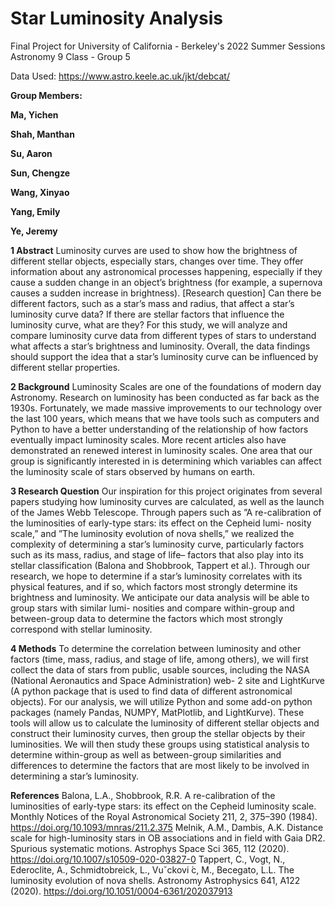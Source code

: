 # Star Luminosity Analysis
Final Project for University of California - Berkeley's 2022 Summer Sessions Astronomy 9 Class - Group 5

Data Used: https://www.astro.keele.ac.uk/jkt/debcat/


**Group Members:**

**Ma, Yichen**

**Shah, Manthan**

**Su, Aaron**

**Sun, Chengze**

**Wang, Xinyao**

**Yang, Emily**

**Ye, Jeremy**


**1 Abstract**
Luminosity curves are used to show how the brightness of
different stellar objects, especially stars, changes over time. They offer information about
any astronomical processes happening, especially if they cause a sudden change in an object’s
brightness (for example, a supernova causes a sudden increase in brightness). [Research
question] Can there be different factors, such as a star’s mass and radius, that affect a star’s
luminosity curve data? If there are stellar factors that influence the luminosity curve, what
are they?  For this study, we will analyze and compare luminosity
curve data from different types of stars to understand what affects a star’s brightness and
luminosity. Overall, the data findings should support the idea that a star’s
luminosity curve can be influenced by different stellar properties.


**2 Background**
Luminosity Scales are one of the foundations of modern day Astronomy.
Research on luminosity has been conducted as far back as the 1930s. Fortunately, we made
massive improvements to our technology over the last 100 years, which means that we have
tools such as computers and Python to have a better understanding of the relationship of
how factors eventually impact luminosity scales. More recent articles also have demonstrated
an renewed interest in luminosity scales. One area that our group is significantly interested
in is determining which variables can affect the luminosity scale of stars observed by humans
on earth.


**3 Research Question**
Our inspiration for this project originates from several papers studying how luminosity curves
are calculated, as well as the launch of the James Webb Telescope. Through papers such
as ”A re-calibration of the luminosities of early-type stars: its effect on the Cepheid lumi-
nosity scale,” and ”The luminosity evolution of nova shells,” we realized the complexity of
determining a star’s luminosity curve, particularly factors such as its mass, radius, and stage
of life– factors that also play into its stellar classification (Balona and Shobbrook, Tappert
et al.). Through our research, we hope to determine if a star’s luminosity correlates with
its physical features, and if so, which factors most strongly determine its brightness and
luminosity. We anticipate our data analysis will be able to group stars with similar lumi-
nosities and compare within-group and between-group data to determine the factors which
most strongly correspond with stellar luminosity.


**4 Methods**
To determine the correlation between luminosity and other factors (time, mass,
radius, and stage of life, among others), we will first collect the data of stars from public,
usable sources, including the NASA (National Aeronautics and Space Administration) web-
2
site and LightKurve (A python package that is used to find data of different astronomical
objects). For our analysis, we will utilize Python and some add-on python packages (namely
Pandas, NUMPY, MatPlotlib, and LightKurve). These tools will allow us to calculate the
luminosity of different stellar objects and construct their luminosity curves, then group the
stellar objects by their luminosities. We will then study these groups using statistical analysis
to determine within-group as well as between-group similarities and differences to determine
the factors that are most likely to be involved in determining a star’s luminosity.


**References**
Balona, L.A., Shobbrook, R.R. A re-calibration of the luminosities of early-type stars: its
effect on the Cepheid luminosity scale. Monthly Notices of the Royal Astronomical Society
211, 2, 375–390 (1984). https://doi.org/10.1093/mnras/211.2.375
Melnik, A.M., Dambis, A.K. Distance scale for high-luminosity stars in OB associations and
in field with Gaia DR2. Spurious systematic motions. Astrophys Space Sci 365, 112 (2020).
https://doi.org/10.1007/s10509-020-03827-0
Tappert, C., Vogt, N., Ederoclite, A., Schmidtobreick, L., Vuˇckovi ́c, M., Becegato, L.L. The
luminosity evolution of nova shells. Astronomy Astrophysics 641, A122 (2020).
https://doi.org/10.1051/0004-6361/202037913
